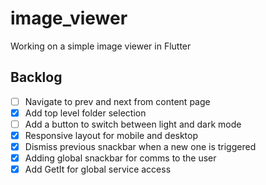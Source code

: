 # image_viewer
Working on a simple image viewer in Flutter

## Backlog
* [ ] Navigate to prev and next from content page
* [X] Add top level folder selection
* [ ] Add a button to switch between light and dark mode
* [X] Responsive layout for mobile and desktop
* [X] Dismiss previous snackbar when a new one is triggered
* [X] Adding global snackbar for comms to the user
* [X] Add GetIt for global service access